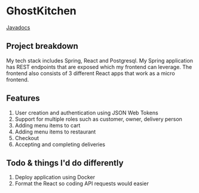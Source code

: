# GhostKitchen

[Javadocs](https://nimatullo.github.io/GhostKitchen/docs/)

## Project breakdown
My tech stack includes Spring, React and Postgresql. My Spring application has REST endpoints that are exposed which my frontend can leverage. The frontend also consists of 3 different React apps that work as a micro frontend.

## Features
1. User creation and authentication using JSON Web Tokens
2. Support for multiple roles such as customer, owner, delivery person
3. Adding menu items to cart
4. Adding menu items to restaurant
5. Checkout
6. Accepting and completing deliveries

## Todo & things I'd do differently
1. Deploy application using Docker
2. Format the React so coding API requests would easier
